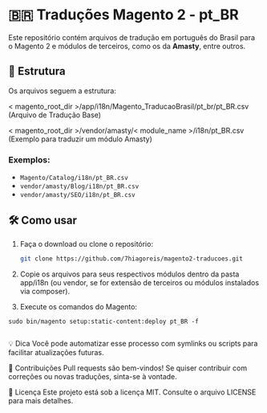 # 🇧🇷 Traduções Magento 2 - pt_BR

Este repositório contém arquivos de tradução em português do Brasil para o Magento 2 e módulos de terceiros, como os da **Amasty**, entre outros.

## 📁 Estrutura

Os arquivos seguem a estrutura:

< magento_root_dir >/app/i18n/Magento_TraducaoBrasil/pt_br/pt_BR.csv (Arquivo de Tradução Base)

< magento_root_dir >/vendor/amasty/< module_name >/i18n/pt_BR.csv (Exemplo para traduzir um módulo Amasty)

### Exemplos:
- `Magento/Catalog/i18n/pt_BR.csv`
- `vendor/amasty/Blog/i18n/pt_BR.csv`
- `vendor/amasty/SEO/i18n/pt_BR.csv`

## 🛠 Como usar

1. Faça o download ou clone o repositório:
   ```bash
   git clone https://github.com/7hiagoreis/magento2-traducoes.git


2. Copie os arquivos para seus respectivos módulos dentro da pasta app/i18n (ou vendor, se for extensão de terceiros ou módulos instalados via composer).

3. Execute os comandos do Magento:

```sudo bin/magento cache:flush
sudo bin/magento setup:static-content:deploy pt_BR -f


```



💡 Dica
Você pode automatizar esse processo com symlinks ou scripts para facilitar atualizações futuras.

🙌 Contribuições
Pull requests são bem-vindos! Se quiser contribuir com correções ou novas traduções, sinta-se à vontade.

📄 Licença
Este projeto está sob a licença MIT. Consulte o arquivo LICENSE para mais detalhes.

